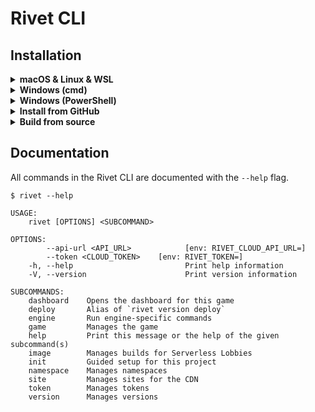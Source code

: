 # Rivet CLI

## Installation

<details>
<summary><b>macOS & Linux & WSL</b></summary>

**Install latest version**

```sh
curl -fsSL https://raw.githubusercontent.com/rivet-gg/cli/main/install/unix.sh | sh
```

**Install specific version**

We recommend specifying the CLI version in CI environments. This also allows you to install prerelease versions of the CLI.

```sh
export RIVET_CLI_VERSION="v1.0.0-rc.1"
curl -fsSL https://raw.githubusercontent.com/rivet-gg/cli/${RIVET_CLI_VERSION}/install/unix.sh | sh
```

_The `export` keyword is important. The variable `RIVET_CLI_VERSION` needs to be accessible inside the install script._
</details>

<details>
<summary><b>Windows (cmd)</b></summary>

**Install latest version**

```ps1
powershell -Command "iwr https://raw.githubusercontent.com/rivet-gg/cli/main/install/windows.ps1 -useb | iex"
```

**Install specific version**

We recommend specifying the CLI version in CI environments. This also allows you to install prerelease versions of the CLI.

```sh
powershell -Command "$env:RIVET_CLI_VERSION='v1.0.0-rc.1'; iwr https://raw.githubusercontent.com/rivet-gg/cli/$env:RIVET_CLI_VERSION/install/windows.ps1 -useb | iex"
```
</details>

<details>
<summary><b>Windows (PowerShell)</b></summary>

**Install latest version**

```
iwr https://raw.githubusercontent.com/rivet-gg/cli/main/install/windows.ps1 -useb | iex
```

**Install specific version**

We recommend specifying the CLI version in CI environments. This also allows you to install prerelease versions of the CLI.

```ps1
$env:RIVET_CLI_VERSION='v1.0.0-rc.1'
iwr https://raw.githubusercontent.com/rivet-gg/cli/$env:RIVET_CLI_VERSION/install/windows.ps1 -useb | iex
```
</details>

<details>
<summary><b>Install from GitHub</b></summary>


```sh
cargo install --git=https://github.com/rivet-gg/cli
```

**Important** This will install the CLI as `rivet-cli` (not `rivet`).
</details>

<details>
<summary><b>Build from source</b></summary>

```sh
git clone https://github.com/rivet-gg/cli
cd cli
cargo build
```

The executable will be available at _target/debug/rivet-cli_.
</details>

## Documentation

All commands in the Rivet CLI are documented with the `--help` flag.

```
$ rivet --help

USAGE:
    rivet [OPTIONS] <SUBCOMMAND>

OPTIONS:
        --api-url <API_URL>            [env: RIVET_CLOUD_API_URL=]
        --token <CLOUD_TOKEN>    [env: RIVET_TOKEN=]
    -h, --help                         Print help information
    -V, --version                      Print version information

SUBCOMMANDS:
    dashboard    Opens the dashboard for this game
    deploy       Alias of `rivet version deploy`
    engine       Run engine-specific commands
    game         Manages the game
    help         Print this message or the help of the given subcommand(s)
    image        Manages builds for Serverless Lobbies
    init         Guided setup for this project
    namespace    Manages namespaces
    site         Manages sites for the CDN
    token        Manages tokens
    version      Manages versions
```
